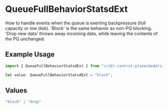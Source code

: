 # QueueFullBehaviorStatsdExt

How to handle events when the queue is exerting backpressure (full capacity or low disk). 'Block' is the same behavior as non-PQ blocking. 'Drop new data' throws away incoming data, while leaving the contents of the PQ unchanged.

## Example Usage

```typescript
import { QueueFullBehaviorStatsdExt } from "cribl-control-plane/models/operations";

let value: QueueFullBehaviorStatsdExt = "block";
```

## Values

```typescript
"block" | "drop"
```